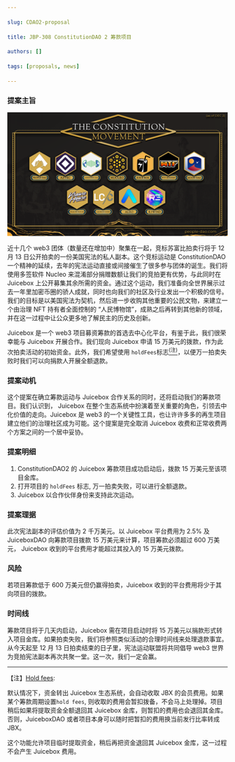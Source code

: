 ```yaml
---

slug: CDAO2-proposal

title: JBP-308 ConstitutionDAO 2 筹款项目

authors: []

tags: [proposals, news]

---
```


### 提案主旨

![constitutuion movement](CDAO2_movement.png)

近十几个 web3 团体（数量还在增加中）聚集在一起，竞标苏富比拍卖行将于 12 月 13 日公开拍卖的一份美国宪法的私人副本。这个竞标运动是 ConstitutionDAO 一个精神的延续，去年的宪法运动直接或间接催生了很多参与团体的诞生。我们将使用多签软件 Nucleo 来混淆部分捐赠数额让我们的竞拍更有优势，与此同时在 Juicebox  上公开募集其余所需的资金。通过这个运动，我们准备向全世界展示过去一年里加密币圈的骄人成就，同时也向我们的社区及行业发出一个积极的信号。我们的目标是以美国宪法为契机，然后进一步收购其他重要的公民文物，来建立一个由治理 NFT 持有者全面控制的 “人民博物馆”，成熟之后再转到其他新的领域，并在这一过程中让公众更多地了解民主的历史及创新。

Juicebox 是一个 web3 项目募资筹款的首选去中心化平台，有鉴于此，我们很荣幸能与 Juicebox 开展合作。我们现向 Juicebox 申请 15 万美元的拨款，作为此次拍卖活动的初始资金。此外，我们希望使用 `holdFees`标志[<sup>(注)</sup>](#注)，以便万一拍卖失败时我们可以向捐款人开展全额退款。

### 提案动机

这个提案在确立筹款运动与 Juicebox 合作关系的同时，还将启动我们的筹款项目。我们认识到， Juicebox 在整个生态系统中扮演着至关重要的角色，引领去中化价值的走向。Juicebox 是 web3 的一个关键性工具，也让许许多多的再生项目建立他们的治理社区成为可能。这个提案是完全取消 Juicebox 收费和正常收费两个方案之间的一个居中妥协。

### 提案明细

1. ConstitutionDAO2 的 Juicebox 筹款项目成功启动后，拨款 15 万美元至该项目金库。
2. 打开项目的 `holdFees` 标志, 万一拍卖失败，可以进行全额退款。
3. Juicebox 以合作伙伴身份来支持此次运动。

### 提案理据

此次宪法副本的评估价值为 2 千万美元。以 Juicebox 平台费用为 2.5% 及 JuiceboxDAO 向筹款项目拨款 15 万美元来计算，项目筹款必须超过 600 万美元， Juicebox 收到的平台费用才能超过其投入的 15 万美元拨款。

### 风险

若项目筹款低于 600 万美元但仍赢得拍卖，Juicebox 收到的平台费用将少于其向项目的拨款。

### 时间线

筹款项目将于几天内启动，Juicebox 需在项目启动时将 15 万美元以捐款形式转入项目金库。如果拍卖失败，我们将参照类似活动的合理时间线来处理退款事宜。从今天起至 12 月 13 日拍卖结束的日子里，宪法运动联盟将共同倡导 web3 世界为竞拍宪法副本再次共聚一堂。这一次，我们一定会赢。



***



<span id="注"></span> 【注】[Hold fees](https://info.juicebox.money/dev/learn/overview/#hold-fees):

默认情况下，资金转出 Juicebox 生态系统，会自动收取 JBX 的会员费用。如果某个筹款周期设置`hold fees`, 则收取的费用会暂扣拨备，不会马上处理掉。项目稍后如果将提取资金全额退回其 Juicebox 金库，则暂扣的费用也会退回其金库。否则，JuiceboxDAO 或者项目本身可以随时把暂扣的费用换当前发行比率转成 JBX。

这个功能允许项目临时提取资金，稍后再把资金退回其 Juicebox 金库，这一过程不会产生 Juicebox 费用。



